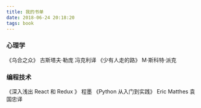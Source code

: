 ```yaml
---
title: 我的书单
date: 2018-06-24 20:18:20
tags: book
---
```


### 心理学

《乌合之众》 古斯塔夫·勒庞 冯克利译
《少有人走的路》 M·斯科特·派克

### 编程技术
《深入浅出 React 和 Redux 》 程墨
《Python 从入门到实践》 Eric Matthes 袁国忠译





